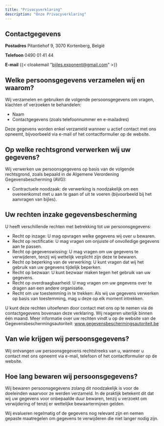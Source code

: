 ```yaml
---
title: "Privacyverklaring"
description: "Onze Privacyverklaring"
---
```



## Contactgegevens

**Postadres**
Pitantiehof 9,
3070 Kortenberg,
België

**Telefoon**
0490 01 41 44

**E-mail**
{{< cloakemail "bijles.exponent@gmail.com" >}}

## Welke persoonsgegevens verzamelen wij en waarom?

Wij verzamelen en gebruiken de volgende persoonsgegevens om vragen, klachten of verzoeken te behandelen:

<div class="privacy_policy">
    <ul>
        <li> Naam </li>
        <li>Contactgegevens (zoals telefoonnummer en e-mailadres)</li>
    </ul>
</div>

Deze gegevens worden enkel verzameld wanneer u actief contact met ons opneemt, bijvoorbeeld via e-mail of het contactformulier op de website.

## Op welke rechtsgrond verwerken wij uw gegevens?

Wij verwerken uw persoonsgegevens op basis van de volgende rechtsgrond, zoals bepaald in de Algemene Verordening Gegevensbescherming (AVG):

<div class="privacy_policy">
    <ul>
        <li> Contractuele noodzaak: de verwerking is noodzakelijk om een overeenkomst met u aan te gaan of uit te voeren (bijvoorbeeld bij het aanvragen van bijles).</li>
    </ul>
</div>

## Uw rechten inzake gegevensbescherming

U heeft verschillende rechten met betrekking tot uw persoonsgegevens:

<div class="privacy_policy">
    <ul>
        <li> Recht op inzage: U mag opvragen welke gegevens wij over u bewaren.</li>
        <li> Recht op rectificatie: U mag vragen om onjuiste of onvolledige gegevens aan te passen.</li>
        <li> Recht op gegevenswissing: U mag vragen om uw gegevens te verwijderen, tenzij wij wettelijk verplicht zijn deze te bewaren.</li>
        <li> Recht op beperking van de verwerking: U kunt vragen dat wij het gebruik van uw gegevens tijdelijk beperken.</li>
        <li> Recht op bezwaar: U kunt bezwaar maken tegen het gebruik van uw gegevens.</li>
        <li> Recht op overdraagbaarheid: U mag vragen om uw gegevens over te dragen aan een andere organisatie.</li>
        <li> Recht om uw toestemming in te trekken: Als wij uw gegevens verwerken op basis van toestemming, mag u deze op elk moment intrekken.</li>
    </ul>
</div>

U kunt deze rechten uitoefenen door contact met ons op te nemen via de contactgegevens bovenaan deze verklaring. Wij reageren uiterlijk binnen één maand.
Meer informatie over uw rechten vindt u op de website van de Gegevensbeschermingsautoriteit: www.gegevensbeschermingsautoriteit.be

## Van wie krijgen wij persoonsgegevens?

Wij ontvangen uw persoonsgegevens rechtstreeks van u, wanneer u contact met ons opneemt via e-mail, telefoon of het contactformulier op de website.

## Hoe lang bewaren wij persoonsgegevens?

Wij bewaren persoonsgegevens zolang dit noodzakelijk is voor de doeleinden waarvoor ze werden verzameld. In de praktijk betekent dit dat wij uw gegevens voor onbepaalde duur bewaren, tenzij u verzoekt om verwijdering of tenzij er wettelijke bewaartermijnen gelden.

Wij evalueren regelmatig of de gegevens nog relevant zijn en nemen gepaste maatregelen om gegevens te verwijderen die niet langer nodig zijn.
